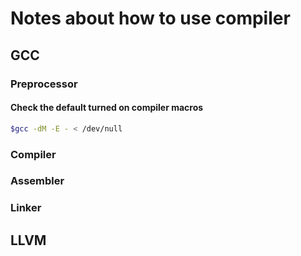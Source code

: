 # Notes about how to use compiler

## GCC

### Preprocessor
#### Check the default turned on compiler macros

```bash
$gcc -dM -E - < /dev/null
```

### Compiler

### Assembler

### Linker
 

## LLVM
